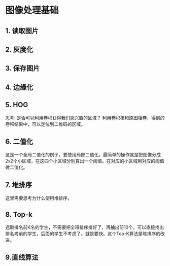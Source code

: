 # 图像处理基础

## 1. 读取图片
## 2. 灰度化
## 3. 保存图片
## 4. 边缘化
## 5. HOG
思考: 是否可以利用卷积获得我们感兴趣的区域？
利用卷积核和原图相卷，得到的卷积结果中，可以定位到二维码的区域。

## 6. 二值化

这是一个全局二值化的例子。要使用局部二值化，最简单的操作就是把图像分成2x2个小区域，在这四个小区域分别算出一个阈值。在对应的小区域用对应的阈值做二值化。

## 7. 堆排序
这里需要思考为什么使用堆排序。

## 8. Top-k 
选取排名前K名的学生，不需要把全班排序排好了，再抽出前10个。可以直接找出排名考前的学生，后面的学生不考虑了。就是要快。这个Top-K算法是堆排序的改进。

## 9.直线算法


